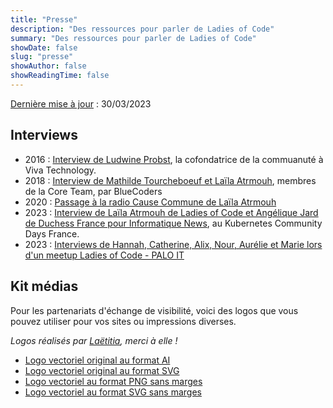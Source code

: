 ```yaml
---
title: "Presse"
description: "Des ressources pour parler de Ladies of Code"
summary: "Des ressources pour parler de Ladies of Code"
showDate: false
slug: "presse"
showAuthor: false
showReadingTime: false
---
```


<span>
<u>Dernière mise à jour</u> : 30/03/2023
</span>

## Interviews

- 2016 : [Interview de Ludwine Probst](https://www.youtube.com/watch?v=ALHg18opS1A), la cofondatrice de la commuanuté à  Viva Technology.
- 2018 : [Interview de Mathilde Tourcheboeuf et Laïla Atrmouh](https://www.youtube.com/watch?v=w2HG7OKufpE), membres de la Core Team, par BlueCoders
- 2020 : [Passage à la radio Cause Commune de Laïla Atrmouh](https://www.librealire.org/libre-a-vous-radio-cause-commune-transcription-de-l-emission-du-10-novembre-2020)
- 2023 : [Interview de Laïla Atrmouh de Ladies of Code et Angélique Jard de Duchess France pour Informatique News](https://www.youtube.com/watch?v=RiKZCJzTLAQ), au Kubernetes Community Days France.
- 2023 : [Interviews de Hannah, Catherine, Alix, Nour, Aurélie et Marie lors d'un meetup Ladies of Code - PALO IT](https://www.linkedin.com/feed/update/urn%3Ali%3Aactivity%3A7031575969551286273/)


## Kit médias

Pour les partenariats d'échange de visibilité, voici des logos que vous pouvez utiliser pour vos sites ou impressions diverses.

*Logos réalisés par [Laëtitia](https://www.linkedin.com/in/laetitia-langlois/), merci à elle !*

- [Logo vectoriel original au format AI](LOC-logo-vect.ai)
- [Logo vectoriel original au format SVG](LOC-logo-vect.svg)
- [Logo vectoriel au format PNG sans marges](LOC-logo-vect-no-margin.png)
- [Logo vectoriel au format SVG sans marges](LOC-logo-vect-no-margin.svg)
